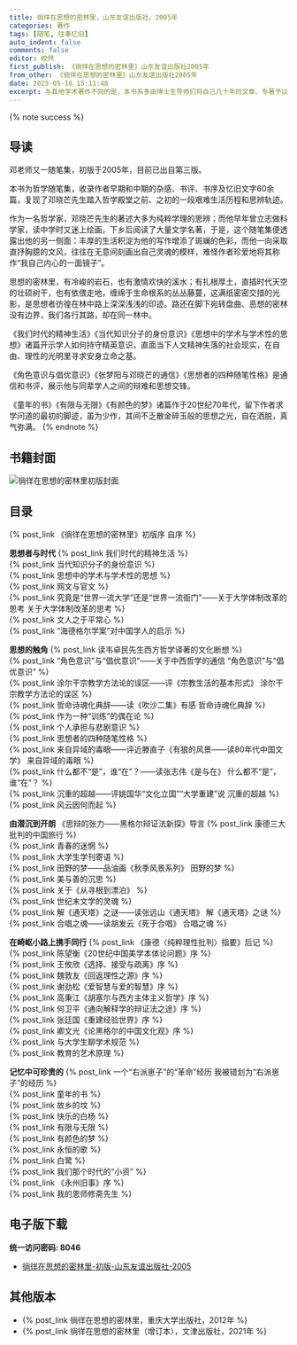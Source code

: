 ```yaml
---
title: 徜徉在思想的密林里，山东友谊出版社，2005年
categories: 著作
tags: [随笔, 往事忆旧]
auto_indent: false
comments: false
editor: 皎然
first_publish: 《徜徉在思想的密林里》山东友谊出版社2005年
from_other: 《徜徉在思想的密林里》山东友谊出版社2005年
date: 2025-05-16 15:11:48
excerpt: 与其他学术著作不同的是，本书系多由博士生导师们将自己几十年的文章、专著予以检索，把其中那些虽时过境迁但仍有思想洞见、亦富辞采的文字截取而成。这些文字经过了岁月的淘洗，实乃石中之玉、川底之珠。
---
```

{% note success %}
## 导读
邓老师又一随笔集，初版于2005年，目前已出自第三版。

本书为哲学随笔集，收录作者早期和中期的杂感、书评、书序及忆旧文字60余篇，复现了邓晓芒先生踏入哲学殿堂之前、之初的一段艰难生活历程和思辨轨迹。

作为一名哲学家，邓晓芒先生的著述大多为纯粹学理的思辨；而他早年曾立志做科学家，读中学时又迷上绘画，下乡后阅读了大量文学名著，于是，这个随笔集便透露出他的另一侧面：丰厚的生活积淀为他的写作增添了斑斓的色彩，而他一向采取直抒胸臆的文风，往往在无意间刻画出自己灵魂的模样，难怪作者珍爱地将其称作“我自己内心的一面镜子”。

思想的密林里，有冷峻的岩石，也有激情欢快的溪水；有扎根厚土，直插时代天空的壮硕树干，也有依偎走地，缠绵于生命根系的丛丛藤蔓，这满纸密密交措的光影，是思想者彷徨在林中路上深深浅浅的印迹。路还在脚下宛转盘曲、恶想的密林没有边界，我们各行其路，却在同一林中。

《我们时代的精神生活》《当代知识分子的身份意识》《思想中的学术与学术性的思想》诸篇开示学人如何持守精英意识，直面当下人文精神失落的社会现实，在自由、理性的光明里寻求安身立命之基。

《角色意识与倡优意识》《张梦阳与邓晓芒的通信》《思想者的四种随笔性格》是通信和书评，展示他与同辈学人之间的辩难和思想交锋。

《童年的书》《有限与无限》《有颜色的梦》诸篇作于20世纪70年代，留下作者求学问道的最初的脚迹，虽为少作，其间不乏散金碎玉般的思想之光，自在洒脱，真气弥满。
{% endnote %}
## 书籍封面
![徜徉在思想的密林里初版封面](/images/徜徉在思想的密林里初版封面.png)

## 目录
{% post_link 《徜徉在思想的密林里》初版序 自序 %}<br/>

**思想者与时代**
{% post_link 我们时代的精神生活 %}<br/>
{% post_link 当代知识分子的身份意识 %}<br/>
{% post_link 思想中的学术与学术性的思想 %}<br/>
{% post_link 网文与官文 %}<br/>
{% post_link 究竟是“世界一流大学”还是“世界一流衙门”——关于大学体制改革的思考 关于大学体制改革的思考 %}<br/>
{% post_link 文人之于平常心 %}<br/>
{% post_link “海德格尔学案”对中国学人的启示 %}<br/>

**思想的触角**
{% post_link 读韦卓民先生西方哲学译著的文化断想 %}<br/>
{% post_link “角色意识”与“倡优意识”——关于中西哲学的通信 “角色意识”与“倡优意识” %}<br/>
{% post_link 涂尔干宗教学方法论的误区——评《宗教生活的基本形式》 涂尔干宗教学方法论的误区 %}<br/>
{% post_link 哲命诗魂化典辞——读《吹沙二集》有感 哲命诗魂化典辞 %}<br/>
{% post_link 作为一种“训练”的偶在论 %}<br/>
{% post_link 个人承担与悲剧意识 %}<br/>
{% post_link 思想者的四种随笔性格 %}<br/>
{% post_link 来自异域的毒眼——评近滕直子《有狼的风景——读80年代中国文学》 来自异域的毒眼 %}<br/>
{% post_link 什么都不“是”，谁“在”？——读张志伟《是与在》 什么都不“是”，谁“在”？ %}<br/>
{% post_link 沉重的超越——评姚国华“文化立国”“大学重建”说 沉重的超越 %}<br/>
{% post_link 风云因何而起 %}<br/>

**由潜沉到开朗**
《思辩的张力——黑格尔辩证法新探》导言
{% post_link 康德三大批判的中国旅行 %}<br/>
{% post_link 青春的迷惘 %}<br/>
{% post_link 大学生学刊寄语 %}<br/>
{% post_link 田野的梦——品油画《秋季风景系列》 田野的梦 %}<br/>
{% post_link 美与善的沉思 %}<br/>
{% post_link 关于《从寻根到漂泊》 %}<br/>
{% post_link 世纪末文学的灵魂 %}<br/>
{% post_link 解《通天塔》之谜——读张远山《通天塔》 解《通天塔》之谜 %}<br/>
{% post_link 合唱之魂——读胡发云《死于合唱》 合唱之魂 %}<br/>

**在崎岖小路上携手同行**
{% post_link 《康德〈纯粹理性批判〉指要》后记 %}<br/>
{% post_link 陈望衡《20世纪中国美学本体论问题》序 %}<br/>
{% post_link 王攸欣《选择、接受与疏离》序 %}<br/>
{% post_link 魏敦友《回返理性之源》序 %}<br/>
{% post_link 谢劲松《爱智慧与爱的智慧》序 %}<br/>
{% post_link 高秉江《胡塞尔与西方主体主义哲学》序 %}<br/>
{% post_link 何卫平《通向解释学的辩证法之途》序 %}<br/>
{% post_link 张廷国《重建经验世界》序 %}<br/>
{% post_link 卿文光《论黑格尔的中国文化观》序 %}<br/>
{% post_link 与大学生聊学术规范 %}<br/>
{% post_link 教育的艺术原理 %}<br/>

**记忆中可珍贵的**
{% post_link 一个“右派崽子”的“革命”经历 我被错划为“右派崽子”的经历 %}<br/>
{% post_link 童年的书 %}<br/>
{% post_link 故乡的坟 %}<br/>
{% post_link 快乐的白杨 %}<br/>
{% post_link 有限与无限 %}<br/>
{% post_link 有颜色的梦 %}<br/>
{% post_link 永恒的歌 %}<br/>
{% post_link 白鹭 %}<br/>
{% post_link 我们那个时代的“小资” %}<br/>
{% post_link 《永州旧事》序 %}<br/>
{% post_link 我的恩师修斋先生 %}<br/>

## 电子版下载
**统一访问密码: 8046**
- [徜徉在思想的密林里-初版-山东友谊出版社-2005](https://url92.ctfile.com/f/21466692-921260703-18cd4a?p=8046)

## 其他版本
- {% post_link 徜徉在思想的密林里，重庆大学出版社，2012年 %}<br/>
- {% post_link 徜徉在思想的密林里（增订本），文津出版社，2021年 %}<br/>